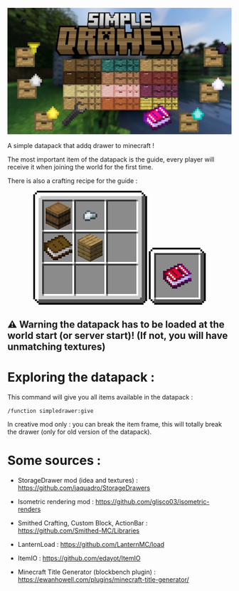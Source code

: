 <p align="center">
<img src=https://raw.githubusercontent.com/edayot/SimpleDrawer/master/images/simple_drawer.png>
</p>

A simple datapack that addq drawer to minecraft !


The most important item of the datapack is the guide, every player will receive it when joining the world for the first time.

There is also a crafting recipe for the guide :
<p align="center">
<img src=https://raw.githubusercontent.com/edayot/SimpleDrawer/master/assets/simpledrawer/textures/item/font/craft_guide.png> 
<img src=https://raw.githubusercontent.com/edayot/SimpleDrawer/master/assets/simpledrawer/textures/item/font/result_guide.png>
</p>

## ⚠ Warning the datapack has to be loaded at the world start (or server start)! (If not, you will have unmatching textures)


# Exploring the datapack :

This command will give you all items available in the datapack :
```
/function simpledrawer:give
```

In creative mod only : you can break the item frame, this will totally break the drawer (only for old version of the datapack).

# Some sources :
- StorageDrawer mod (idea and textures) : https://github.com/jaquadro/StorageDrawers

- Isometric rendering mod : https://github.com/glisco03/isometric-renders

- Smithed Crafting, Custom Block, ActionBar : https://github.com/Smithed-MC/Libraries

- LanternLoad : https://github.com/LanternMC/load

- ItemIO : https://github.com/edayot/ItemIO

- Minecraft Title Generator (blockbench plugin) : https://ewanhowell.com/plugins/minecraft-title-generator/
